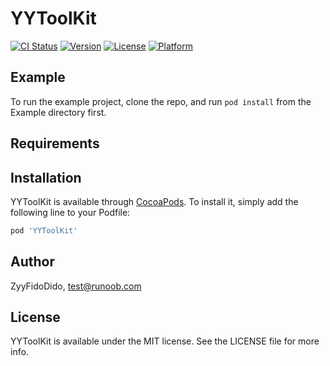 # YYToolKit

[![CI Status](https://img.shields.io/travis/ZyyFidoDido/YYToolKit.svg?style=flat)](https://travis-ci.org/ZyyFidoDido/YYToolKit)
[![Version](https://img.shields.io/cocoapods/v/YYToolKit.svg?style=flat)](https://cocoapods.org/pods/YYToolKit)
[![License](https://img.shields.io/cocoapods/l/YYToolKit.svg?style=flat)](https://cocoapods.org/pods/YYToolKit)
[![Platform](https://img.shields.io/cocoapods/p/YYToolKit.svg?style=flat)](https://cocoapods.org/pods/YYToolKit)

## Example

To run the example project, clone the repo, and run `pod install` from the Example directory first.

## Requirements

## Installation

YYToolKit is available through [CocoaPods](https://cocoapods.org). To install
it, simply add the following line to your Podfile:

```ruby
pod 'YYToolKit'
```

## Author

ZyyFidoDido, test@runoob.com

## License

YYToolKit is available under the MIT license. See the LICENSE file for more info.
